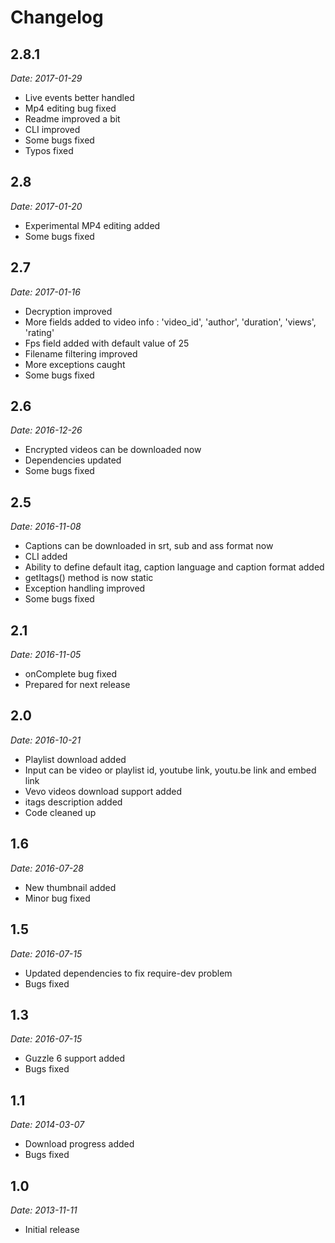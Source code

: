 Changelog
=========

2.8.1
-----

*Date: 2017-01-29*

* Live events better handled
* Mp4 editing bug fixed
* Readme improved a bit
* CLI improved
* Some bugs fixed
* Typos fixed

2.8
-----

*Date: 2017-01-20*

* Experimental MP4 editing added
* Some bugs fixed

2.7
-----

*Date: 2017-01-16*

* Decryption improved
* More fields added to video info : 'video_id', 'author', 'duration', 'views', 'rating'
* Fps field added with default value of 25
* Filename filtering improved
* More exceptions caught
* Some bugs fixed

2.6
-----

*Date: 2016-12-26*

* Encrypted videos can be downloaded now
* Dependencies updated
* Some bugs fixed

2.5
-----

*Date: 2016-11-08*

* Captions can be downloaded in srt, sub and ass format now
* CLI added
* Ability to define default itag, caption language and caption format added
* getItags() method is now static
* Exception handling improved
* Some bugs fixed

2.1
-----

*Date: 2016-11-05*

* onComplete bug fixed
* Prepared for next release

2.0
-----

*Date: 2016-10-21*

* Playlist download added
* Input can be video or playlist id, youtube link, youtu.be link and embed link
* Vevo videos download support added
* itags description added
* Code cleaned up

1.6
-----

*Date: 2016-07-28*

* New thumbnail added
* Minor bug fixed

1.5
---

*Date: 2016-07-15*

* Updated dependencies to fix require-dev problem
* Bugs fixed

1.3
-----

*Date: 2016-07-15*

* Guzzle 6 support added
* Bugs fixed

1.1
---

*Date: 2014-03-07*

* Download progress added
* Bugs fixed

1.0
-----

*Date: 2013-11-11*

* Initial release